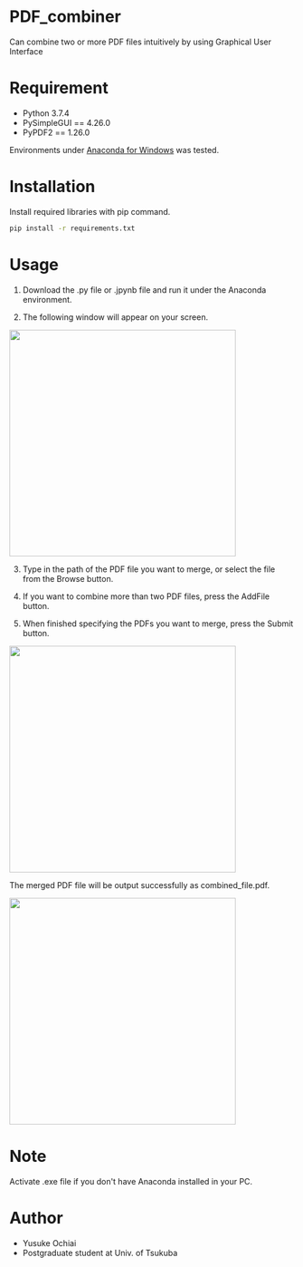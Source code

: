 # PDF_combiner
Can combine two or more PDF files intuitively by using Graphical User Interface

# Requirement
* Python 3.7.4
* PySimpleGUI == 4.26.0
* PyPDF2 == 1.26.0

Environments under [Anaconda for Windows](https://www.anaconda.com/products/individual) was tested.

# Installation
Install required libraries with pip command.

```bash
pip install -r requirements.txt
```

# Usage
1. Download the .py file or .jpynb file and run it under the Anaconda environment.

2. The following window will appear on your screen.
<img src="https://user-images.githubusercontent.com/63294970/88269390-e72ddc00-cd0e-11ea-9dce-d7de54cc0d67.jpg" width="400px">

3. Type in the path of the PDF file you want to merge, or select the file from the Browse button.

4. If you want to combine more than two PDF files, press the AddFile button.

5. When finished specifying the PDFs you want to merge, press the Submit button.
<img src="https://user-images.githubusercontent.com/63294970/88271053-9075d180-cd11-11ea-9481-bed601c9641e.jpg" width="400px">

   The merged PDF file will be output successfully as combined_file.pdf.
   
<img src="https://user-images.githubusercontent.com/63294970/88271290-e480b600-cd11-11ea-957e-7e5c526d80e0.jpg" width="400px">  

# Note
Activate .exe file if you don't have Anaconda installed in your PC.

# Author
* Yusuke Ochiai
* Postgraduate student at Univ. of Tsukuba
